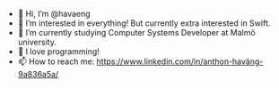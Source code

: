 - 👋 Hi, I’m @havaeng
- 👀 I’m interested in everything! But currently extra interested in Swift. 
- 🌱 I’m currently studying Computer Systems Developer at Malmö university.
- 💞️ I love programming! 
- 📫 How to reach me: https://www.linkedin.com/in/anthon-haväng-9a836a5a/

<!---
havaeng/havaeng is a ✨special✨ repository because its `README.md` (this file) appears on your GitHub profile.
You can click the Preview link to take a look at your changes.
--->
